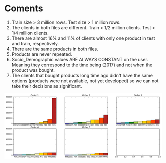 # Coments

  1. Train size > 3 million rows. Test size > 1 million rows.
  2. The clients in both files are different. Train > 1/2 million clients. Test > 1/4 million clients.
  3. There are almost 16% and 11% of clients with only one product in test and train, respectively.
  4. There are the same products in both files.
  5. Products are never repeated.
  6. Socio_Demographic values ARE ALWAYS CONSTANT on the user. Meaning they correspond to the time being (2017) and not when the product was bought.
  7. The clients that bought products long time ago didn't have the same options (products were not available, not yet developed) so we can not take their decisions as significant. 
  
  ![Histogram of products with order of purchase](https://raw.githubusercontent.com/SaucePan1/CMDatathon/fb5f1ea019a0278247f001dbdea8ad4e92a2976b/ProdInOrder.png)
